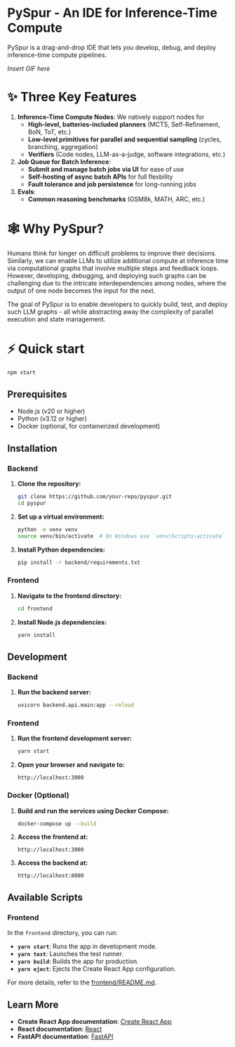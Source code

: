 # PySpur - An IDE for Inference-Time Compute

PySpur is a drag-and-drop IDE that lets you develop, debug, and deploy inference-time compute pipelines.

*Insert GIF here*

# ✨ Three Key Features

1. **Inference-Time Compute Nodes**: We natively support nodes for
    * **High-level, batteries-included planners** (MCTS, Self-Refinement, BoN, ToT, etc.)
    * **Low-level primitives for parallel and sequential sampling** (cycles, branching, aggregation)
    * **Verifiers** (Code nodes, LLM-as-a-judge, software integrations, etc.)
2. **Job Queue for Batch Inference**:
    * **Submit and manage batch jobs via UI** for ease of use
    * **Self-hosting of async batch APIs** for full flexbility
    * **Fault tolerance and job persistence** for long-running jobs
3. **Evals**:
    * **Common reasoning benchmarks** (GSM8k, MATH, ARC, etc.)

# 🕸️ Why PySpur?

Humans think for longer on difficult problems to improve their decisions. Similarly, we can enable LLMs to utilize additional compute at inference time via computational graphs that involve multiple steps and feedback loops. However, developing, debugging, and deploying such graphs can be challenging due to the intricate interdependencies among nodes, where the output of one node becomes the input for the next.

The goal of PySpur is to enable developers to quickly build, test, and deploy such LLM graphs - all while abstracting away the complexity of parallel execution and state management.

# ⚡ Quick start

```bash
npm start
```

## Prerequisites

- Node.js (v20 or higher)
- Python (v3.12 or higher)
- Docker (optional, for containerized development)

## Installation

### Backend

1. **Clone the repository:**
    ```sh
    git clone https://github.com/your-repo/pyspur.git
    cd pyspur
    ```

2. **Set up a virtual environment:**
    ```sh
    python -m venv venv
    source venv/bin/activate  # On Windows use `venv\Scripts\activate`
    ```

3. **Install Python dependencies:**
    ```sh
    pip install -r backend/requirements.txt
    ```

### Frontend

1. **Navigate to the frontend directory:**
    ```sh
    cd frontend
    ```

2. **Install Node.js dependencies:**
    ```sh
    yarn install
    ```

## Development

### Backend

1. **Run the backend server:**
    ```sh
    uvicorn backend.api.main:app --reload
    ```

### Frontend

1. **Run the frontend development server:**
    ```sh
    yarn start
    ```

2. **Open your browser and navigate to:**
    ```
    http://localhost:3000
    ```

### Docker (Optional)

1. **Build and run the services using Docker Compose:**
    ```sh
    docker-compose up --build
    ```

2. **Access the frontend at:**
    ```
    http://localhost:3000
    ```

3. **Access the backend at:**
    ```
    http://localhost:8000
    ```

## Available Scripts

### Frontend

In the `frontend` directory, you can run:

- **`yarn start`**: Runs the app in development mode.
- **`yarn test`**: Launches the test runner.
- **`yarn build`**: Builds the app for production.
- **`yarn eject`**: Ejects the Create React App configuration.

For more details, refer to the [frontend/README.md](frontend/README.md).

## Learn More

- **Create React App documentation**: [Create React App](https://facebook.github.io/create-react-app/docs/getting-started)
- **React documentation**: [React](https://reactjs.org/)
- **FastAPI documentation**: [FastAPI](https://fastapi.tiangolo.com/)

